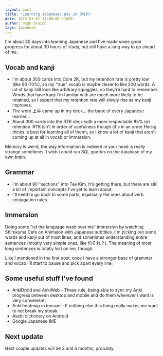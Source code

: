 ```yaml
---
layout: post
title: "Learning Japanese: Day 30 (WIP)"
date: 2023-03-01 12:00:00 +1000
author: Hugh Braico
tags: Japanese
---
```


I'm about 30 days into learning Japanese and I've made some good progress for about 30
hours of study, but still have a long way to go ahead of me.

## Vocab and kanji

* I'm about 300 cards into Core 2K, but my retention rate is pretty low (like 60-70%),
  so my "true" vocab is maybe closer to like 200 words. A lot of kanji still look like
  arbitrary squiggles, so they're hard to remember. Words that have kanji I'm familiar
  with are much more likely to be retained, so I expect that my retention rate will
  slowly rise as my kanji improves.
* The word 上手 came up in my deck... the bane of every Japanese learner... 
* About 300 cards into the RTK deck with a more respectable 85% ish retention. RTK isn't
  in order of usefulness though (it's in an order Heisig thinks is best for learning all
  of them), so I know a lot of kanji that aren't coming up at all in vocab or immersion.

Memory is weird, the way information is indexed in your head is really strange sometimes.
I wish I could run SQL queries on the database of my own brain.

## Grammar

* I'm about 90 "sections" into Tae Kim. It's getting there, but there are still a lot
  of important concepts I've yet to learn about.
* I'll need to go back to some parts, especially the ones about verb conjugation rules.

## Immersion

Doing some "let the language wash over me" immersion by watching Shirokuma Cafe on Animelon
with Japanese subtitles. I'm picking out some words and kanji out of most lines, and
sometimes understanding entire sentences (mostly very simple ones, like 何それ？). The
meaning of most long sentences is totally lost on me, though.

Like I mentioned in the first post, once I have a stronger base of grammar and vocab I'll
start to pause and pick apart every line.

## Some useful stuff I've found

* AnkiDroid and AnkiWeb - These rule, being able to sync my Anki progress between desktop
  and mobile and do them wherever I want is very convenient.
* Anki heatmap extension - If nothing else this thing really makes me want to not break
  my streak.
* Akebi dictionary on Android
* Google Japanese IME

## Next update

Next couple updates will be 3 and 6 months, probably. 


